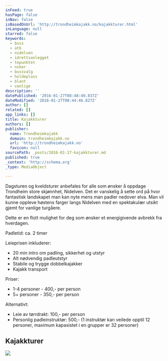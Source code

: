 ```yaml
---
inFeed: true
hasPage: false
inNav: false
isBasedOnUrl: 'http://trondheimkajakk.no/kajakkturer.html'
inLanguage: null
starred: false
keywords:
  - buss
  - atb
  - nidelven
  - idrettsanlegget
  - tepunktet
  - nsker
  - bussvalg
  - holdeplass
  - blant
  - vanlige
description: ''
datePublished: '2016-01-27T08:48:49.837Z'
dateModified: '2016-01-27T08:44:46.827Z'
author: []
related: []
app_links: []
title: Kajakkturer
authors: []
publisher:
  name: Trondheimkajakk
  domain: trondheimkajakk.no
  url: 'http://trondheimkajakk.no'
  favicon: null
sourcePath: _posts/2016-01-27-kajakkturer.md
published: true
_context: 'http://schema.org'
_type: MediaObject

---
```

Dagsturen og kveldsturer anbefales for alle som ønsker å oppdage Trondheim store skjønnhet, Nidelven. Det er vanskelig å sette ord på hvor fantastisk landskapet man kan nyte mens man padler nedover elva. Man vil kunne oppleve høstens farger langs Nidelven med en spektakulær utsikt gjemt for vanlige turgåere.

Dette er en flott mulighet for deg som ønsker et energigivende avbrekk fra hverdagen.

Padletid: ca. 2 timer

Leieprisen inkluderer: 

* 20 min intro om padling, sikkerhet og utstyr
* Alt nødvendig padleutstyr
* Stabile og trygge dobbelkajakker
* Kajakk transport

Priser:

* 1-4 personer - 400,- per person 
* 5+ personer - 350,- per person

Alternativt:

* Leie av tørrdrakt: 100,- per person
* Personlig padleinstruktør: 500,- (1 instruktør kan veilede opptil 12 personer, maximum kapasistet i en grupper er 32 personer)

<article style=""><h1>Kajakkturer</h1><img src="http://trondheimkajakk.no/onewebstatic/af578bcb07-SAM_6038.JPG" /></article>